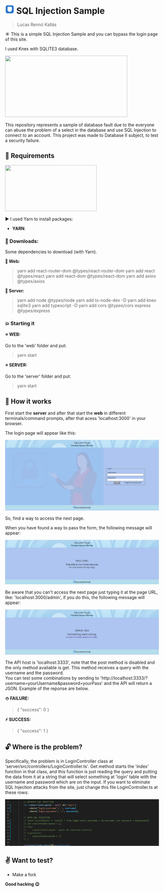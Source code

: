 # <img src="./web/src/assets/images/icons/shield.png" width="30" height="30"> SQL Injection Sample
> Lucas Rennó Kallás

:sunny: This is a simple SQL Injection Sample and you can bypass the login page of this site. 

I used Knex with SQLITE3 database.

<img src="https://upload.wikimedia.org/wikipedia/commons/thumb/3/38/SQLite370.svg/1280px-SQLite370.svg.png" width="400" height="200">

This repository represents a sample of database fault due to the everyone can abuse the problem of a select in the database and use SQL Injection to connect to an account. This project was made to Database II subject, to test a security failure.

## :floppy_disk: Requirements

<img src="https://www.trytape.com/wp-content/uploads/2019/10/yarn_image.png" width="300" height="150">

:arrow_forward: I used Yarn to install packages: 
- **YARN**.

### :arrow_down_small: Downloads:
Some dependencies to download (with Yarn).

**:mega: Web:**
> yarn add react-router-dom @types/react-router-dom
> yarn add react @types/react
> yarn add react-dom @types/react-dom
> yarn add axios @types/axios

**:mega: Server:**
> yarn add node @types/node
> yarn add ts-node-dev -D
> yarn add knex sqlite3
> yarn add typescript -D
> yarn add cors @types/cors express @types/express

### :boom: Starting it

**:star: WEB:**

Go to the 'web' folder and put:
> yarn start

**:star: SERVER:**

Go to the 'server' folder and put:
> yarn start

## :abcd: How it works

First start the **server** and after that start the **web** in different terminals/command prompts, after that acess 'localhost:3000' in your browser.

The login page will appear like this:

![login page](/readme_imgs/loginPage.PNG)

So, find a way to access the next page.

When you have found a way to pass the form, the following message will appear:

![success page](/readme_imgs/successPage.PNG)

Be aware that you can't access the next page just typing it at the page URL, like: 'localhost:3000/admin', if you do this, the following message will appear:

![error page](/readme_imgs/errorPage.PNG)

The API host is 'localhost:3333', note that the post method is disabled and the only method available is get. This method receives a query with the username and the password. </br>You can test some combinations by sending to 'http://localhost:3333/?username=yourUsername&password=yourPass' and the API will return a JSON. Example of the reponse are below.

**:snowman: FAILURE:**
> {
>   "success": 0
> }

**:zap: SUCCESS:**
> {
>   "success": 1
> }

## :unlock: Where is the problem?
Specifically, the problem is in LoginController class at 'server/src/controllers/LoginController.ts'. Get method starts the 'index' function in that class, and this function is just reading the query and putting the data from it at a string that will select something at 'login' table with the username and password which are on the input. If you want to eliminate SQL Injection attacks from the site, just change this file LoginController.ts at these rows:

![changes](/readme_imgs/changeIt.PNG)

## :v: Want to test?

- Make a fork

**Good hacking :wink:**